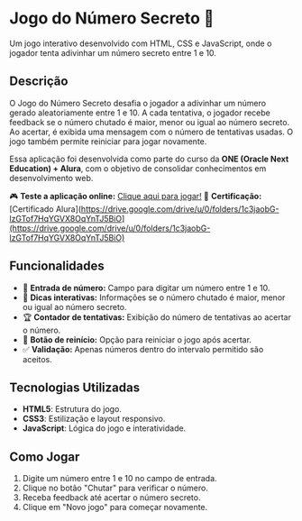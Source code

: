 # Jogo do Número Secreto 🎲

Um jogo interativo desenvolvido com HTML, CSS e JavaScript, onde o jogador tenta adivinhar um número secreto entre 1 e 10.

## Descrição

O Jogo do Número Secreto desafia o jogador a adivinhar um número gerado aleatoriamente entre 1 e 10. A cada tentativa, o jogador recebe feedback se o número chutado é maior, menor ou igual ao número secreto. Ao acertar, é exibida uma mensagem com o número de tentativas usadas. O jogo também permite reiniciar para jogar novamente.

Essa aplicação foi desenvolvida como parte do curso da **ONE (Oracle Next Education) + Alura**, com o objetivo de consolidar conhecimentos em desenvolvimento web.

🎮 **Teste a aplicação online:** [Clique aqui para jogar!](https://jogo-eight-rose-57.vercel.app/)
📜 **Certificação:** [Certificado Alura](https://drive.google.com/drive/u/0/folders/1c3jaobG-lzGTof7HqYGVX8OqYnTJ5BiO](https://drive.google.com/drive/u/0/folders/1c3jaobG-lzGTof7HqYGVX8OqYnTJ5BiO)

## Funcionalidades

- 🔢 **Entrada de número:** Campo para digitar um número entre 1 e 10.
- 🧩 **Dicas interativas:** Informações se o número chutado é maior, menor ou igual ao número secreto.
- 🏆 **Contador de tentativas:** Exibição do número de tentativas ao acertar o número.
- 🔄 **Botão de reinício:** Opção para reiniciar o jogo após acertar.
- ✅ **Validação:** Apenas números dentro do intervalo permitido são aceitos.

## Tecnologias Utilizadas

- **HTML5**: Estrutura do jogo.
- **CSS3**: Estilização e layout responsivo.
- **JavaScript**: Lógica do jogo e interatividade.

## Como Jogar

1. Digite um número entre 1 e 10 no campo de entrada.
2. Clique no botão "Chutar" para verificar o número.
3. Receba feedback até acertar o número secreto.
4. Clique em "Novo jogo" para começar novamente.
